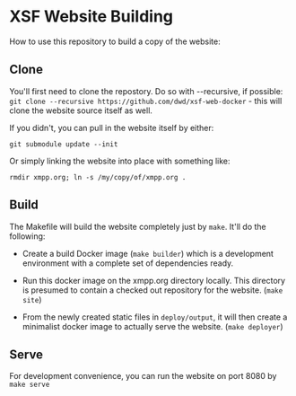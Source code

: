 XSF Website Building
================

How to use this repository to build a copy of the website:

Clone
----

You'll first need to clone the repostory. Do so with --recursive,
if possible: `git clone --recursive https://github.com/dwd/xsf-web-docker` -
this will clone the website source itself as well.

If you didn't, you can pull in the website itself by either:

`git submodule update --init`

Or simply linking the website into place with something like:

`rmdir xmpp.org; ln -s /my/copy/of/xmpp.org .`

Build
----

The Makefile will build the website completely just by `make`. It'll do
the following:

* Create a build Docker image (`make builder`) which is a development
environment with a complete set of dependencies ready.

* Run this docker image on the xmpp.org directory locally. This directory
is presumed to contain a checked out repository for the website. (`make site`)

* From the newly created static files in `deploy/output`, it will then create
a minimalist docker image to actually serve the website. (`make deployer`)

Serve
----

For development convenience, you can run the website on port 8080 by `make serve`

